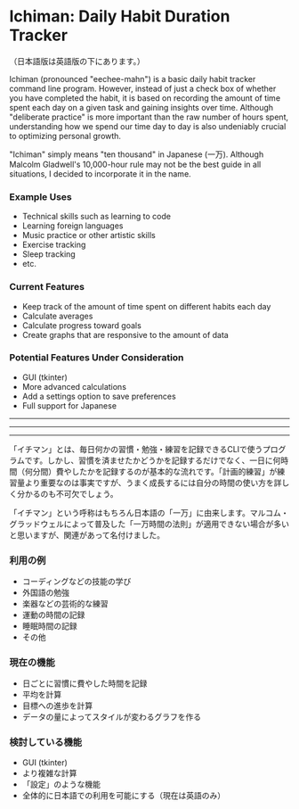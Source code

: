 # Ichiman: Daily Habit Duration Tracker

（日本語版は英語版の下にあります。）

Ichiman (pronounced "eechee-mahn") is a basic daily habit tracker command line program. However, instead of just a check box of whether you have completed the habit, it is based on recording the amount of time spent each day on a given task and gaining insights over time. Although "deliberate practice" is more important than the raw number of hours spent, understanding how we spend our time day to day is also undeniably crucial to optimizing personal growth. 

"Ichiman" simply means "ten thousand" in Japanese (一万). Although Malcolm Gladwell's 10,000-hour rule may not be the best guide in all situations, I decided to incorporate it in the name. 

### Example Uses
- Technical skills such as learning to code
- Learning foreign languages
- Music practice or other artistic skills
- Exercise tracking
- Sleep tracking
- etc.

### Current Features
- Keep track of the amount of time spent on different habits each day
- Calculate averages
- Calculate progress toward goals
- Create graphs that are responsive to the amount of data

### Potential Features Under Consideration
- GUI (tkinter)
- More advanced calculations
- Add a settings option to save preferences
- Full support for Japanese

---
---
---

「イチマン」とは、毎日何かの習慣・勉強・練習を記録できるCLIで使うプログラムです。しかし、習慣を済ませたかどうかを記録するだけでなく、一日に何時間（何分間）費やしたかを記録するのが基本的な流れです。「計画的練習」が練習量より重要なのは事実ですが、うまく成長するには自分の時間の使い方を詳しく分かるのも不可欠でしょう。

「イチマン」という呼称はもちろん日本語の「一万」に由来します。マルコム・グラッドウェルによって普及した「一万時間の法則」が適用できない場合が多いと思いますが、関連があって名付けました。

### 利用の例
- コーディングなどの技能の学び
- 外国語の勉強
- 楽器などの芸術的な練習
- 運動の時間の記録
- 睡眠時間の記録
- その他

### 現在の機能
- 日ごとに習慣に費やした時間を記録
- 平均を計算
- 目標への進歩を計算
- データの量によってスタイルが変わるグラフを作る

### 検討している機能
- GUI (tkinter)
- より複雑な計算
- 「設定」のような機能
- 全体的に日本語での利用を可能にする（現在は英語のみ）

